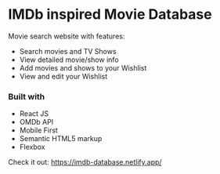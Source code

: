 # IMDb inspired Movie Database

Movie search website with features: 
- Search movies and TV Shows
- View detailed movie/show info
- Add movies and shows to your Wishlist
- View and edit your Wishlist

### Built with
- React JS
- OMDb API
- Mobile First
- Semantic HTML5 markup
- Flexbox

Check it out: https://imdb-database.netlify.app/

